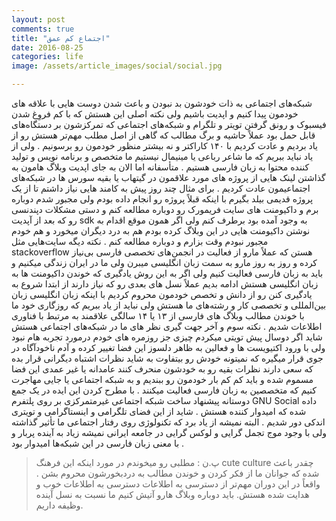 ```yaml
---
layout: post
comments: true
title: "اجتماع کم عمق"
date: 2016-08-25
categories: life
image: /assets/article_images/social/social.jpg

---
```

شبکه‌های اجتماعی به ذات خودشون بد نبودن و  باعث شدن دوست هایی با علاقه های خودمون پیدا کنیم و اپدیت باشیم ولی نکته اصلی این هستش که با کم فروِغ شدن فیسبوک و رونق گرفتن تویتر و تلگرام و شبکه‌های اجتماعی که تمرکزشون بر دستگاه‌های قابل حمل بود عملاً حاشیه و برگ مطالب که گاهی از اصل مطلب مهم‌تر هستش رو از یاد بردیم و عادت کردیم با ۱۴۰ کاراکتر و نه بیشتر منظور خودمون رو برسونیم . ولی از یاد نباید ببریم که ما شاعر رباعی یا مینیمال نیستیم ما متخصص و برنامه نویس و تولید کننده محتوا به زبان فارسی هستیم . متأسفانه اما الان به جای اپدیت وبلاگ هامون به گذاشتن لینک هایی از پروژه های مورد علاقمون در گیتهاب یا بقیه سورس ها در شبکه‌های اجتماعیمون عادت کردیم . برای مثال چند روز پیش به کامند هایی نیاز داشتم تا از یک پروژه قدیمی بیلد بگیرم با اینکه قبلاً پروژه رو انجام داده بودم ولی مجبور شدم دوباره برم و داکیومنت های سایت فریمورک رو دوباره مطالعه کنم و دستی مشکلات دپندنسی رو که بعد از آپدیت sdk به وجود آمده بود برطرف کنم ولی اگر همون موقع اقدام به نوشتن داکیومنت هایی در این وبلاگ کرده بودم هم به درد دیگران میخورد و هم خودم مجبور نبودم وقت بزارم و دوباره مطالعه کنم . 
نکته دیگه سایت‌هایی مثل stackoverflow هستن که عملاً مارو از فعالیت در انجمن‌های تخصصی فارسی بی‌نیاز کرده و روز به روز مارو به سمت زبان انگلیسی میبرن ولی ما در ایران زندگی میکنیم و باید به زبان فارسی فعالیت کنیم ولی اگر به این روش یادگیری که خوندن داکیومنت ها به زبان  انگلیسی هستش ادامه بدیم عملاً نسل های بعدی رو که نیاز دارند از ابتدا شروع به یادگیری کنن رو از دانش و تخصص خودمون محروم کردیم با اینکه زبان انگلیسی زبان بین‌المللی و تخصصی کار و رشته‌های ما هستش ولی نباید از یاد ببریم که روزگاری خود ما با خوندن مطالب وبلاگ های فارسی از ۱۳ یا ۱۴ سالگی علاقمند به مرتبط با فناوری اطلاعات شدیم .
نکته سوم و آخر جهت گیری نظر های ما در شبکه‌های اجتماعی هستش شاید اگر دوسال پیش تویتی میکردم چیزی جز روزمره های خودم درمورد تجربه هام نبود ولی با ورود اکتیویست ها و فعالین به ظاهر دلسوز این فضا تغییر کرده و آدم ناخودآگاه در جوی قرار میگیره که نمیتونه خودش رو بیتفاوت به شاید نظرات اشتباه دیگرانی قرار بده که سعی دارند نظرات بقیه رو به خودشون منحرف کنند عامدانه یا غیر عمدی این فضا مسموم شده و باید کم کم بار خودمون رو ببندیم و به شبکه اجتماعی یا جایی مهاجرت کنیم که متخصصین به زبان فارسی فعالیت میکنند . با مطرح کردن این ایده در یک جمع دوستانه پیشنهاد ساخت شبکه اجتماعی غیرمتمرکزی بر روی پلتفرم GNU Social داده شده که امیدوار کننده هستش . شاید از این فضای تلگرامی و اینستاگرامی و تویتری اندکی دور شدیم . 
البته نمیشه از یاد برد که تکنولوژی روی رفتار اجتماعی ما تأثیر گذاشته ولی با وجود موج تجمل گرایی و لوکس گرایی در جامعه ایرانی نمیشه زیاد به آینده پربار و با معنی زبان فارسی در این شبکه‌ها امیدوار بود . 

> پ.ن : مطلبی رو میخوندم در مورد اینکه این فرهنگ cute culture چقدر باعث شده که جوانان ما از فکر کردن و خوندن مطالب به دردبخورشون محروم بشن . واقعاً در این دوران مهم‌تر از دسترسی به اطلاعات دسترسی به اطلاعات خوب و هدایت شده هستش. باید دوباره وبلاگ هارو آتیش کنیم ما نسبت به نسل آینده وظیفه داریم.
